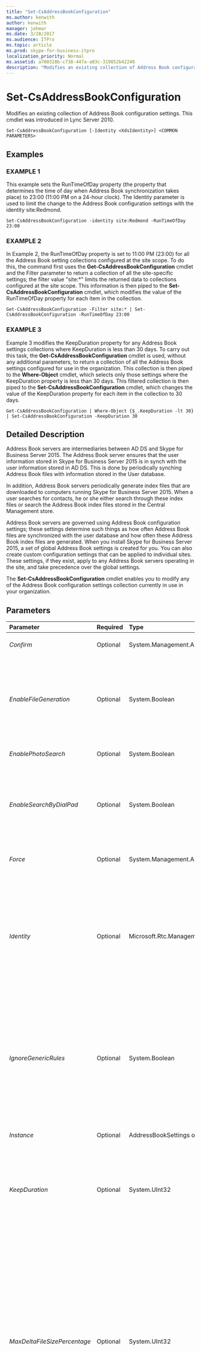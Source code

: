 ```yaml
---
title: "Set-CsAddressBookConfiguration"
ms.author: kenwith
author: kenwith
manager: johmar
ms.date: 3/28/2017
ms.audience: ITPro
ms.topic: article
ms.prod: skype-for-business-itpro
localization_priority: Normal
ms.assetid: a700328b-c738-447a-a03c-319852b42240
description: "Modifies an existing collection of Address Book configuration settings. This cmdlet was introduced in Lync Server 2010."
---
```


# Set-CsAddressBookConfiguration
 
Modifies an existing collection of Address Book configuration settings. This cmdlet was introduced in Lync Server 2010.
  
```
Set-CsAddressBookConfiguration [-Identity <XdsIdentity>] <COMMON PARAMETERS>

```

## Examples

### EXAMPLE 1

This example sets the RunTimeOfDay property (the property that determines the time of day when Address Book synchronization takes place) to 23:00 (11:00 PM on a 24-hour clock). The Identity parameter is used to limit the change to the Address Book configuration settings with the identity site:Redmond.
  
```
Set-CsAddressBookConfiguration -identity site:Redmond -RunTimeOfDay 23:00
```

### EXAMPLE 2

In Example 2, the RunTimeOfDay property is set to 11:00 PM (23:00) for all the Address Book setting collections configured at the site scope. To do this, the command first uses the **Get-CsAddressBookConfiguration** cmdlet and the Filter parameter to return a collection of all the site-specific settings; the filter value "site:*" limits the returned data to collections configured at the site scope. This information is then piped to the **Set-CsAddressBookConfiguration** cmdlet, which modifies the value of the RunTimeOfDay property for each item in the collection.
  
```
Get-CsAddressBookConfiguration -Filter site:* | Set-CsAddressBookConfiguration -RunTimeOfDay 23:00
```

### EXAMPLE 3

Example 3 modifies the KeepDuration property for any Address Book settings collections where KeepDuration is less than 30 days. To carry out this task, the **Get-CsAddressBookConfiguration** cmdlet is used, without any additional parameters, to return a collection of all the Address Book settings configured for use in the organization. This collection is then piped to the **Where-Object** cmdlet, which selects only those settings where the KeepDuration property is less than 30 days. This filtered collection is then piped to the **Set-CsAddressBookConfiguration** cmdlet, which changes the value of the KeepDuration property for each item in the collection to 30 days.
  
```
Get-CsAddressBookConfiguration | Where-Object {$_.KeepDuration -lt 30} | Set-CsAddressBookConfiguration -KeepDuration 30
```

## Detailed Description

Address Book servers are intermediaries between AD DS and Skype for Business Server 2015. The Address Book server ensures that the user information stored in Skype for Business Server 2015 is in synch with the user information stored in AD DS. This is done by periodically synching Address Book files with information stored in the User database.
  
In addition, Address Book servers periodically generate index files that are downloaded to computers running Skype for Business Server 2015. When a user searches for contacts, he or she either search through these index files or search the Address Book index files stored in the Central Management store.
  
Address Book servers are governed using Address Book configuration settings; these settings determine such things as how often Address Book files are synchronized with the user database and how often these Address Book index files are generated. When you install Skype for Business Server 2015, a set of global Address Book settings is created for you. You can also create custom configuration settings that can be applied to individual sites. These settings, if they exist, apply to any Address Book servers operating in the site, and take precedence over the global settings. 
  
The **Set-CsAddressBookConfiguration** cmdlet enables you to modify any of the Address Book configuration settings collection currently in use in your organization.
  
## Parameters

|**Parameter**|**Required**|**Type**|**Description**|
|:-----|:-----|:-----|:-----|
| _Confirm_ <br/> |Optional  <br/> |System.Management.Automation.SwitchParameter  <br/> |Prompts you for confirmation before executing the command.  <br/> |
| _EnableFileGeneration_ <br/> |Optional  <br/> |System.Boolean  <br/> |When set to True (the default value) the Address Book server generates Address Book index files that can be downloaded by clients. When set to False, these index files are not generated. That means that client applications will have to use the Address Book Web Query service when searching for contacts.  <br/> |
| _EnablePhotoSearch_ <br/> |Optional  <br/> |System.Boolean  <br/> |When set to True, user photos will be displayed in search results.  <br/> |
| _EnableSearchByDialPad_ <br/> |Optional  <br/> |System.Boolean  <br/> |When set to True, users will be able to search for contacts by using their mobile device keypad. This can be a convenience for mobile users, but has the potential to greatly increase the size of your Address Book database.  <br/> The default value is True ($True).  <br/> |
| _Force_ <br/> |Optional  <br/> |System.Management.Automation.SwitchParameter  <br/> |Suppresses the display of any non-fatal error message that might occur when running the command.  <br/> |
| _Identity_ <br/> |Optional  <br/> |Microsoft.Rtc.Management.Xds.XdsIdentity  <br/> |Unique identifier assigned to the collection of Address Book settings. To refer to the global settings, use this syntax: -Identity global. To refer to a collection configured at the site scope, use syntax similar to this:  `-Identity site:Redmond`. You cannot use wildcard characters when specifying an Identity.  <br/> If this parameter is omitted, then the **Set-CsAddressBookConfiguration** cmdlet will modify the global settings. <br/> |
| _IgnoreGenericRules_ <br/> |Optional  <br/> |System.Boolean  <br/> |Indicates whether or not the Address Book server ignores the generic normalization rules used when parsing phone numbers. Generic rules are the rules that are built into Skype for Business Server 2015. These rules cannot be changed; however, by setting the value of this property to True you can instruct your Address Book servers to ignore these rules and instead use custom rules that you create yourself. The default value is False.  <br/> |
| _Instance_ <br/> |Optional  <br/> |AddressBookSettings object  <br/> |Allows you to pass a reference to an object to the cmdlet rather than set individual parameter values.  <br/> |
| _KeepDuration_ <br/> |Optional  <br/> |System.UInt32  <br/> |Specifies the amount of time (in days) that Address Book servers will keep change files. Change files older than the value of the KeepDuration property will be deleted. The KeepDuration can be set to any integer value between 1 and 90, inclusive. The default value is 30 days.  <br/> |
| _MaxDeltaFileSizePercentage_ <br/> |Optional  <br/> |System.UInt32  <br/> |When changes are made to Active Directory (such as a new user being enabled for Skype for Business Server 2015), the Address Book server typically records these changes in a "delta file," a file consisting only of the updated information; Skype for Business Server 2015 can then download the delta files rather than a complete Address Book file. The MaxDeltaFileSizePercentage property determines how large the delta files can get before they are incorporated into the complete Address Book file. By default, delta files can be as large as 20 percent of the complete Address Book file before a new Address Book file is generated. At that point, clients will download the complete file rather than a delta file.  <br/> MaxDeltaFileSizePercentage must be entered as a percentage value between 1 and 100, inclusive.  <br/> |
| _MaxFileShareThreadCount_ <br/> |Optional  <br/> |System.Int32  <br/> |Specifies the maximum number of system resources that can be used by the Address Book server if there are problems accessing the service file share. The default value is 300.  <br/> |
| _PhotoCacheRefreshInterval_ <br/> |Optional  <br/> |System.TimeSpan  <br/> |PARAMVALUE: TimeSpan  <br/> |
| _RunTimeOfDay_ <br/> |Optional  <br/> |System.DateTime  <br/> |Indicates the time of day when the servers generate new Address Book files. The RunTimeOfDay property is based on a 24-hour clock (hours:minutes:seconds), with 00:00:00 representing midnight and 23:59:00 representing 11:59 P.M..  <br/> The default value is 01:30:00 (1:30 A.M.).  <br/> |
| _SynchronizePollingInterval_ <br/> |Optional  <br/> |System.TimeSpan  <br/> |Indicates how often Address Book servers synchronize their information with the information stored in the User database. The SynchronizePollingInterval can be set to any value between 5 seconds (00:00:05) and 3 hours (03:00:00). The default value is 5 minutes (00:05:00).  <br/> |
| _UseNormalizationRules_ <br/> |Optional  <br/> |System.Boolean  <br/> |Indicates whether Address Book servers should use phone normalization rules when retrieving phone numbers. If set to False, phone numbers will be retrieved as-is, and it will be up to the client application to apply normalization rules when displaying these numbers.  <br/> The default value is True.  <br/> |
| _WhatIf_ <br/> |Optional  <br/> |System.Management.Automation.SwitchParameter  <br/> |Describes what would happen if you executed the command without actually executing the command.  <br/> |
| _BypassDualWrite_ <br/> |Optional  <br/> |System.Boolean  <br/> |PARAMVALUE: $true | $false  <br/> |
   
## Input Types

Microsoft.Rtc.Management.WritableConfig.Settings.AddressBook.AddressBookSettings object. The **Set-CsAddressBookConfiguration** cmdlet accepts pipelined input of Address Book configuration objects.
  
## Return Types

The **Set-CsAddressBookConfiguration** cmdlet does not return a value or object. Instead, the cmdlet configures instances of the Microsoft.Rtc.Management.WritableConfig.Settings.AddressBook.AddressBookSettings object.
  
## See also

#### 

[Get-CsAddressBookConfiguration](get-csaddressbookconfiguration.md)
  
[New-CsAddressBookConfiguration](new-csaddressbookconfiguration.md)
  
[Remove-CsAddressBookConfiguration](remove-csaddressbookconfiguration.md)

